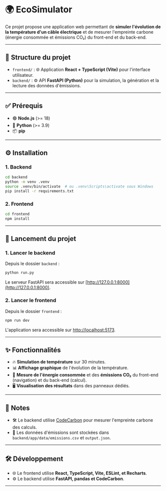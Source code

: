# 🌍 EcoSimulator

Ce projet propose une application web permettant de **simuler l'évolution de la température d'un câble électrique** et de mesurer l'empreinte carbone (énergie consommée et émissions CO₂) du front-end et du back-end.

---

## 📂 Structure du projet

- `frontend/` : 🌐 Application **React + TypeScript (Vite)** pour l'interface utilisateur.
- `backend/` : ⚙️ API **FastAPI (Python)** pour la simulation, la génération et la lecture des données d'émissions.

---

## ✅ Prérequis

- 🟢 **Node.js** (>= 18)
- 🐍 **Python** (>= 3.9)
- 📦 **pip**

---

## ⚙️ Installation

### 1. Backend

```sh
cd backend
python -m venv .venv
source .venv/bin/activate  # ou .venv\Scripts\activate sous Windows
pip install -r requirements.txt
```

### 2. Frontend

```sh
cd frontend
npm install
```

---

## 🚀 Lancement du projet

### 1. Lancer le backend

Depuis le dossier `backend` :

```sh
python run.py
```

Le serveur FastAPI sera accessible sur [http://127.0.0.1:8000](http://127.0.0.1:8000).

### 2. Lancer le frontend

Depuis le dossier `frontend` :

```sh
npm run dev
```

L'application sera accessible sur [http://localhost:5173](http://localhost:5173).

---

## ✨ Fonctionnalités

- 🔥 **Simulation de température** sur 30 minutes.
- 📊 **Affichage graphique** de l'évolution de la température.
- 🌱 **Mesure de l'énergie consommée** et des **émissions CO₂** du front-end (navigation) et du back-end (calcul).
- 🖥️ **Visualisation des résultats** dans des panneaux dédiés.

---

## 📝 Notes

- 🛠️ Le backend utilise [CodeCarbon](https://mlco2.github.io/codecarbon/) pour mesurer l'empreinte carbone des calculs.
- 📂 Les données d'émissions sont stockées dans `backend/app/data/emissions.csv` et `output.json`.

---

## 🛠️ Développement

- 🌐 Le frontend utilise **React, TypeScript, Vite, ESLint, et Recharts**.
- ⚙️ Le backend utilise **FastAPI, pandas et CodeCarbon**.

---
